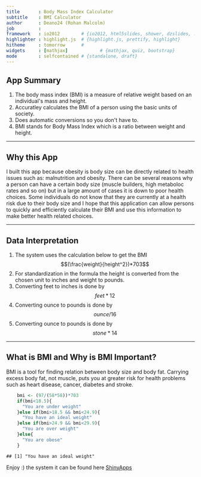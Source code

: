 ```yaml
---
title       : Body Mass Index Calculator
subtitle    : BMI Calculator
author      : Deano24 (Rohan Malcolm)
job         : 
framework   : io2012        # {io2012, html5slides, shower, dzslides, ...}
highlighter : highlight.js  # {highlight.js, prettify, highlight}
hitheme     : tomorrow      # 
widgets     : [mathjax]            # {mathjax, quiz, bootstrap}
mode        : selfcontained # {standalone, draft}
---
```


## App Summary
1. The body mass index (BMI) is a measure of relative weight based on an individual's mass and height.
2. Accuratley calculates the BMI of a person using the basic units of society.
3. Does automatic conversions so you don't have to.
4. BMI stands for Body Mass Index which is a ratio between weight and height.

---

## Why this App

I built this app because obesity is body size can be directly related to health issues such as: malnutrition and obesity. There can be several reasons why a person can have a certain body size (muscle builders, high metaboloc rates and so on) but in a large amount of cases it is down to poor health choices.
Some individuals do not know that they are currently at a health risk due to their body size and I hope that this application can allow persons to quickly and efficiently calculate their BMI and use this information to make better health related choices.

---

## Data Interpretation

1. The system uses the calculation below to get the BMI $$(\frac{weight}{height^2})*703$$
2. For standardization in the formula the height is converted from the chosen unit to inches and weight to pounds.
3. Converting feet to inches is done by $$feet*12$$
4. Converting ounce to pounds is done by $$ounce/16$$
5. Converting ounce to pounds is done by $$stone*14$$

---

## What is BMI and Why is BMI Important?

BMI is a tool for finding relation between body size and body fat. Carrying excess body fat, not muscle, puts you at greater risk for health problems such as heart disease, cancer, diabetes and stroke. 

```r
    bmi <- (97/(58*58))*703
    if(bmi<18.5){
      "You are under weight"
    }else if(bmi>18.5 && bmi<24.9){
      "You have an ideal weight"
    }else if(bmi>24.9 && bmi<29.9){
      "You are over weight"
    }else{
      "You are obese"
    }
```

```
## [1] "You have an ideal weight"
```
Enjoy :) the system it can be found here [ShinyApps](https://deano24.shinyapps.io/CourseProject/) 
